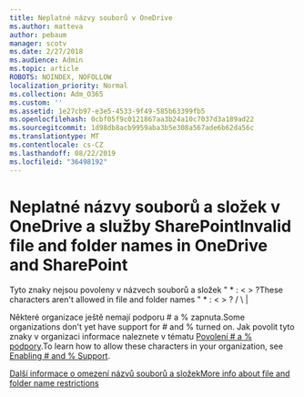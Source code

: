 ```yaml
---
title: Neplatné názvy souborů v OneDrive
ms.author: matteva
author: pebaum
manager: scotv
ms.date: 2/27/2018
ms.audience: Admin
ms.topic: article
ROBOTS: NOINDEX, NOFOLLOW
localization_priority: Normal
ms.collection: Adm_O365
ms.custom: ''
ms.assetid: 1e27cb97-e3e5-4533-9f49-585b63399fb5
ms.openlocfilehash: 0cbf05f9c0121867aa3b24a10c7037d3a189ad22
ms.sourcegitcommit: 1d98db8acb9959aba3b5e308a567ade6b62da56c
ms.translationtype: MT
ms.contentlocale: cs-CZ
ms.lasthandoff: 08/22/2019
ms.locfileid: "36498192"
---
```

# <a name="invalid-file-and-folder-names-in-onedrive-and-sharepoint"></a><span data-ttu-id="e15a8-102">Neplatné názvy souborů a složek v OneDrive a služby SharePoint</span><span class="sxs-lookup"><span data-stu-id="e15a8-102">Invalid file and folder names in OneDrive and SharePoint</span></span>

<span data-ttu-id="e15a8-103">Tyto znaky nejsou povoleny v názvech souborů a složek " \* : \< \> ?</span><span class="sxs-lookup"><span data-stu-id="e15a8-103">These characters aren't allowed in file and folder names " \* : \< \> ?</span></span> <span data-ttu-id="e15a8-104">/ \ |</span><span class="sxs-lookup"><span data-stu-id="e15a8-104"></span></span> 
  
<span data-ttu-id="e15a8-105">Některé organizace ještě nemají podporu # a % zapnuta.</span><span class="sxs-lookup"><span data-stu-id="e15a8-105">Some organizations don't yet have support for # and % turned on.</span></span> <span data-ttu-id="e15a8-106">Jak povolit tyto znaky v organizaci informace naleznete v tématu [Povolení # a % podpory](https://go.microsoft.com/fwlink/?linkid=862611).</span><span class="sxs-lookup"><span data-stu-id="e15a8-106">To learn how to allow these characters in your organization, see [Enabling # and % Support](https://go.microsoft.com/fwlink/?linkid=862611).</span></span> 
  
[<span data-ttu-id="e15a8-107">Další informace o omezení názvů souborů a složek</span><span class="sxs-lookup"><span data-stu-id="e15a8-107">More info about file and folder name restrictions</span></span>](https://go.microsoft.com/fwlink/?linkid=866430)
  

